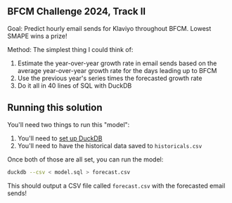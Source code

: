 ## BFCM Challenge 2024, Track II

Goal: Predict hourly email sends for Klaviyo throughout BFCM. Lowest SMAPE wins a prize!

Method: The simplest thing I could think of:

1. Estimate the year-over-year growth rate in email sends based on the average year-over-year growth rate for the days leading up to BFCM
2. Use the previous year's series times the forecasted growth rate
3. Do it all in 40 lines of SQL with DuckDB

## Running this solution

You'll need two things to run this "model":

1. You'll need to [set up DuckDB](https://duckdb.org/docs/installation/?version=stable&environment=cli&platform=macos&download_method=package_manager)
2. You'll need to have the historical data saved to `historicals.csv`

Once both of those are all set, you can run the model:

```bash
duckdb --csv < model.sql > forecast.csv
```

This should output a CSV file called `forecast.csv` with the forecasted email sends!
